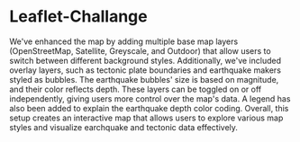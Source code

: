 # Leaflet-Challange

We've enhanced the map by adding multiple base map layers (OpenStreetMap, Satellite, Greyscale, and Outdoor) that allow users to switch between different background styles. Additionally, we've included overlay layers, such as tectonic plate boundaries and earthquake makers styled as bubbles. The earthquake bubbles' size is based on magnitude, and their color reflects depth. These layers can be toggled on or off independently, giving users more control over the map's data. A legend has also been added to explain the earthquake depth color coding. Overall, this setup creates an interactive map that allows users to explore various map styles and visualize earchquake and tectonic data effectively.
